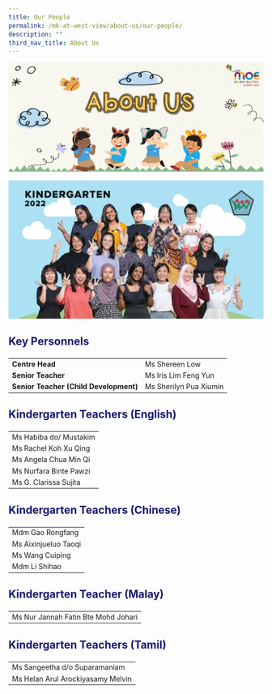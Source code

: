 ```yaml
---
title: Our People
permalink: /mk-at-west-view/about-us/our-people/
description: ""
third_nav_title: About Us
---
```

![About Us](/images/Header%202%20-%20About%20Us.png)

![Kindergarten](/images/Kindergarten.jpeg)

## <p style="color:midnightblue">Key Personnels</p>

|   |   |
|---|---|
| **Centre Head** | Ms Shereen Low |
| **Senior Teacher** | Ms Iris Lim Feng Yun |
| **Senior Teacher (Child Development)** | Ms Sherilyn Pua Xiumin |

## <p style="color:midnightblue" >Kindergarten Teachers (English)</p>

|   |
|---|
| Ms Habiba do/ Mustakim |
| Ms Rachel Koh Xu Qing |
| Ms Angela Chua Min Qi |
| Ms Nurfara Binte Pawzi |
| Ms G. Clarissa Sujita |

## <p style="color:midnightblue" >Kindergarten Teachers (Chinese)</p>

|   |
|---|
| Mdm Gao Rongfang |
| Ms Aixinjueluo Taoqi |
| Ms Wang Cuiping |
| Mdm Li Shihao |

## <p style="color:midnightblue" >Kindergarten Teacher (Malay)</p>

|   |
|---|
| Ms Nur Jannah Fatin Bte Mohd Johari |

## <p style="color:midnightblue" >Kindergarten Teachers (Tamil)</p>

|   |
|---|
| Ms Sangeetha d/o Suparamaniam |
| Ms Helan Arul Arockiyasamy Melvin |